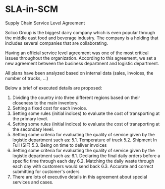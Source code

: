 # SLA-in-SCM
Supply Chain Service Level Agreement

Solico Group is the biggest dairy company which is even popular through the middle east food and beverage industry. The company is a holding that includes several companies that are collaborating. 

Having an official service level agreement was one of the most critical issues throughout the organization. According to this agreement, we set a new agreement between the business department and logistic department.

All plans have been analyzed based on internal data (sales, invoices, the number of trucks, ...)


Below a brief of executed details are proposed:

1. Dividing the country into three different regions based on their closeness to the main inventory.
2. Setting a fixed cost for each invoice.
3. Setting some rules (initial indices) to evaluate the cost of transporting at the primary level.
4. Setting some rules (initial indices) to evaluate the cost of transporting at the secondary level.
5. Setting some criteria for evaluating the quality of service given by the logistic department such as:
      5.1. Temperature of truck
      5.2. Shipment In Full (SIF)
      5.3. Being on time to deliver invoices
6. Setting some criteria for evaluating the quality of service given by the logistic department such as:
      6.1. Declaring the final daily orders before a specific time through each day
      6.2. Matching the daily waste through each day with customers would send back
      6.3. Accurate and correct submitting for customer's orders
7. There are lots of executive details in this agreement about special services and cases.
      
